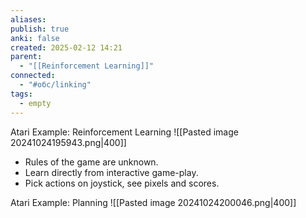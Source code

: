 ```yaml
---
aliases: 
publish: true
anki: false
created: 2025-02-12 14:21
parent:
  - "[[Reinforcement Learning]]"
connected:
  - "#обс/linking"
tags:
  - empty
---
```

Atari Example: Reinforcement Learning
![[Pasted image 20241024195943.png|400]]
- Rules of the game are unknown.
- Learn directly from interactive game-play.
- Pick actions on joystick, see pixels and scores.


Atari Example: Planning
![[Pasted image 20241024200046.png|400]]
